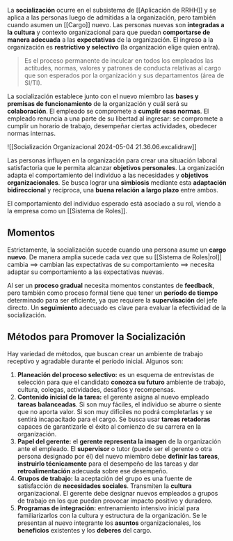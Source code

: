 La **socialización** ocurre en el subsistema de [[Aplicación de RRHH]] y se aplica a las personas luego de admitidas a la organización, pero también cuando asumen un [[Cargo]] nuevo. Las personas nuevas son **integradas a la cultura** y contexto organizacional para que puedan **comportarse de manera adecuada** a las **expectativas** de la organización. El ingreso a la organización es **restrictivo y selectivo** (la organización elige quien entra).

> Es el proceso permanente de inculcar en todos los empleados las actitudes, normas, valores y patrones de conducta relativas al cargo que son esperados por la organización y sus departamentos (área de SI/TI).

La socialización establece junto con el nuevo miembro las **bases y premisas de funcionamiento** de la organización y cuál será su **colaboración**. El empleado se compromete a **cumplir esas normas**. El empleado renuncia a una parte de su libertad al ingresar: se compromete a cumplir un horario de trabajo, desempeñar ciertas actividades, obedecer normas internas.

![[Socialización Organizacional 2024-05-04 21.36.06.excalidraw]]

Las personas influyen en la organización para crear una situación laboral satisfactoria que le permita alcanzar **objetivos personales**. La organización adapta el comportamiento del individuo a las necesidades y **objetivos organizacionales**. Se busca lograr una **simbiosis** mediante esta **adaptación bidireccional** y recíproca, una **buena relación** **a largo plazo** entre ambos.

El comportamiento del individuo esperado está asociado a su rol, viendo a la empresa como un [[Sistema de Roles]].

## Momentos

Estrictamente, la socialización sucede cuando una persona asume un **cargo nuevo**. De manera amplia sucede cada vez que su [[Sistema de Roles|rol]] cambia $\implies$ cambian las expectativas de su comportamiento $\implies$ necesita adaptar su comportamiento a las expectativas nuevas.

 Al ser un **proceso gradual** necesita momentos constantes de **feedback**, pero también como proceso formal tiene que tener un **período de tiempo** determinado para ser eficiente, ya que requiere la **supervisación** del jefe directo. Un **seguimiento** adecuado es clave para evaluar la efectividad de la socialización.

## Métodos para Promover la Socialización

Hay variedad de métodos, que buscan crear un ambiente de trabajo receptivo y agradable durante el período inicial. Algunos son:
1. **Planeación del proceso selectivo:** es un esquema de entrevistas de selección para que el candidato **conozca su futuro** ambiente de trabajo, cultura, colegas, actividades, desafíos y recompensas.
2. **Contenido inicial de la tarea:** el gerente asigna al nuevo empleado **tareas balanceadas**. Si son muy fáciles, el individuo se aburre o siente que no aporta valor. Si son muy difíciles no podrá completarlas y se sentirá incapacitado para el cargo. Se busca usar **tareas retadoras** capaces de garantizarle el éxito al comienzo de su carrera en la organización.
3. **Papel del gerente:** el **gerente representa la imagen** de la organización ante el empleado. El **supervisor** o tutor (puede ser el gerente o otra persona designado por él) del nuevo miembro debe **definir las tareas**, **instruirlo técnicamente** para el desempeño de las tareas y dar **retroalimentación** adecuada sobre ese desempeño.
4. **Grupos de trabajo:** la aceptación del grupo es una fuente de satisfacción de **necesidades sociales**. Transmiten la **cultura** organizacional. El gerente debe designar nuevos empleados a grupos de trabajo en los que puedan provocar impacto positivo y duradero.
5. **Programas de integración:** entrenamiento intensivo inicial para familiarizarlos con la cultura y estructura de la organización. Se le presentan al nuevo integrante los **asuntos** organizacionales, los **beneficios** existentes y los **deberes** del cargo.